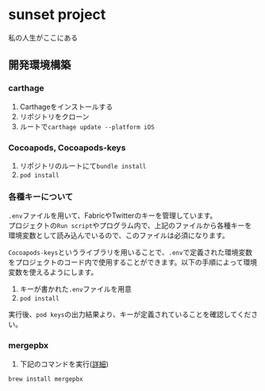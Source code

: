 # sunset project

私の人生がここにある

## 開発環境構築

### carthage

1. Carthageをインストールする
2. リポジトリをクローン
3. ルートで`carthage update --platform iOS`

### Cocoapods, Cocoapods-keys

1. リポジトリのルートにて`bundle install`
2. `pod install`

### 各種キーについて

`.env`ファイルを用いて、FabricやTwitterのキーを管理しています。  
プロジェクトの`Run script`やプログラム内で、上記のファイルから各種キーを環境変数として読み込んでいるので、このファイルは必須になります。

`Cocoapods-keys`というライブラリを用いることで、`.env`で定義された環境変数をプロジェクトのコード内で使用することができます。以下の手順によって環境変数を使えるようにします。

1. キーが書かれた`.env`ファイルを用意
2. `pod install`

実行後、`pod keys`の出力結果より、キーが定義されていることを確認してください。  

### mergepbx

1. 下記のコマンドを実行([詳細](http://qiita.com/kaneshin/items/1deebde685c973fda6b8))

```
brew install mergepbx
```
